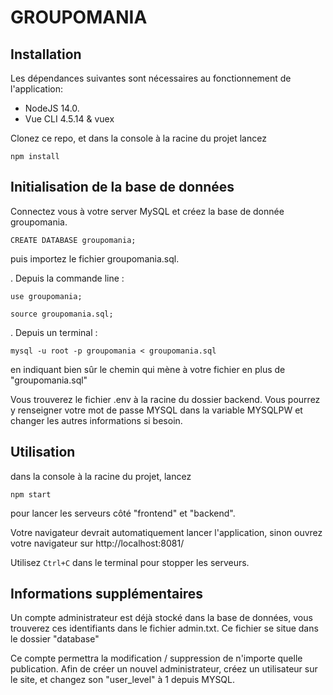 # GROUPOMANIA #

## Installation ##

Les dépendances suivantes sont nécessaires au fonctionnement de l'application:
- NodeJS 14.0.
- Vue CLI 4.5.14 & vuex

Clonez ce repo, et dans la console à la racine du projet lancez 

	npm install


## Initialisation de la base de données ##

Connectez vous à votre server MySQL et créez la base de donnée groupomania.

	CREATE DATABASE groupomania;

puis importez le fichier groupomania.sql.

. Depuis la commande line : 

  	use groupomania;

	source groupomania.sql;

. Depuis un terminal : 

	mysql -u root -p groupomania < groupomania.sql

en indiquant bien sûr le chemin qui mène à votre fichier en plus de "groupomania.sql"

Vous trouverez le fichier .env à la racine du dossier backend.
Vous pourrez y renseigner votre mot de passe MYSQL dans la variable MYSQLPW et changer les autres informations si besoin.
	

## Utilisation ##

dans la console à la racine du projet, lancez 

	npm start

pour lancer les serveurs côté "frontend" et "backend".

Votre navigateur devrait automatiquement lancer l'application, sinon ouvrez votre navigateur sur http://localhost:8081/

Utilisez `Ctrl+C` dans le terminal pour stopper les serveurs.

## Informations supplémentaires ##

Un compte administrateur est déjà stocké dans la base de données, vous trouverez ces identifiants dans le fichier admin.txt.
Ce fichier se situe dans le dossier "database"

Ce compte permettra la modification / suppression de n'importe quelle publication.
Afin de créer un nouvel administrateur, créez un utilisateur sur le site, et changez son "user_level" à 1 depuis MYSQL.

